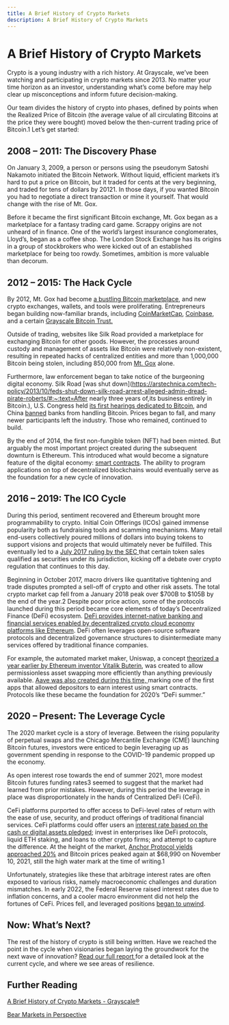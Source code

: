 ```yaml
---
title: A Brief History of Crypto Markets
description: A Brief History of Crypto Markets
---
```


# A Brief History of Crypto Markets

Crypto is a young industry with a rich history. At Grayscale, we’ve been watching and participating in crypto markets since 2013. No matter your time horizon as an investor, understanding what’s come before may help clear up misconceptions and inform future decision-making.

Our team divides the history of crypto into phases, defined by points when the Realized Price of Bitcoin (the average value of all circulating Bitcoins at the price they were bought) moved below the then-current trading price of Bitcoin.1 Let’s get started:

## **2008 – 2011:** The Discovery Phase

On January 3, 2009, a person or persons using the pseudonym Satoshi Nakamoto initiated the Bitcoin Network. Without liquid, efficient markets it’s hard to put a price on Bitcoin, but it traded for cents at the very beginning, and traded for tens of dollars by 20121. In those days, if you wanted Bitcoin you had to negotiate a direct transaction or mine it yourself. That would change with the rise of Mt. Gox. 

Before it became the first significant Bitcoin exchange, Mt. Gox began as a marketplace for a fantasy trading card game. Scrappy origins are not unheard of in finance. One of the world’s largest insurance conglomerates, Lloyd’s, began as a coffee shop. The London Stock Exchange has its origins in a group of stockbrokers who were kicked out of an established marketplace for being too rowdy. Sometimes, ambition is more valuable than decorum.

## **2012 – 2015:** The Hack Cycle

By 2012, Mt. Gox had become [a bustling Bitcoin marketplace](https://buybitcoinworldwide.com/mt-gox-hack/), and new crypto exchanges, wallets, and tools were proliferating. Entrepreneurs began building now-familiar brands, including [CoinMarketCap](https://coinmarketcap.com/), [Coinbase](https://www.coinbase.com/), and a certain [Grayscale Bitcoin Trust. ](https://grayscale.com/products/grayscale-bitcoin-trust/)

Outside of trading, websites like Silk Road provided a marketplace for exchanging Bitcoin for other goods. However, the processes around custody and management of assets like Bitcoin were relatively non-existent, resulting in repeated hacks of centralized entities and more than 1,000,000 Bitcoin being stolen, including 850,000 from [Mt. Gox](https://www.buybitcoinworldwide.com/mt-gox-hack/) alone.

Furthermore, law enforcement began to take notice of the burgeoning digital economy. Silk Road [was shut down](https://arstechnica.com/tech-policy/2013/10/feds-shut-down-silk-road-arrest-alleged-admin-dread-pirate-roberts/#:~:text=After nearly three years of,its business entirely in Bitcoin.), U.S. Congress held [its first hearings dedicated to Bitcoin](https://www.theverge.com/2013/11/18/5119062/senate-committee-hearing-on-bitcoin), and China [banned](https://www.bbc.com/news/technology-25233224) banks from handling Bitcoin. Prices began to fall, and many newer participants left the industry. Those who remained, continued to build. 


By the end of 2014, the first non-fungible token (NFT) had been minted. But arguably the most important project created during the subsequent downturn is Ethereum. This introduced what would become a signature feature of the digital economy: [smart contracts](https://grayscale.com/learn/smartcontracts/). The ability to program applications on top of decentralized blockchains would eventually serve as the foundation for a new cycle of innovation.

## **2016 – 2019:** The ICO Cycle

During this period, sentiment recovered and Ethereum brought more programmability to crypto. Initial Coin Offerings (ICOs) gained immense popularity both as fundraising tools and scamming mechanisms. Many retail end-users collectively poured millions of dollars into buying tokens to support visions and projects that would ultimately never be fulfilled. This eventually led to a [July 2017 ruling by the SEC ](https://www.sec.gov/news/press-release/2017-131)that certain token sales qualified as securities under its jurisdiction, kicking off a debate over crypto regulation that continues to this day. 

Beginning in October 2017, macro drivers like quantitative tightening and trade disputes prompted a sell-off of crypto and other risk assets. The total crypto market cap fell from a January 2018 peak over $700B to $105B by the end of the year.2 Despite poor price action, some of the protocols launched during this period became core elements of today’s Decentralized Finance (DeFi) ecosystem. [DeFi provides internet-native banking and financial services enabled by decentralized crypto cloud economy platforms like Ethereum](https://grayscale.com/wp-content/uploads/2021/11/Grayscale_DeFi_Report_Nov2021.pdf). DeFi often leverages open-source software protocols and decentralized governance structures to disintermediate many services offered by traditional finance companies.

For example, the automated market maker, Uniswap, a concept [theorized a year earlier by Ethereum inventor Vitalik Buterin](https://vitalik.ca/general/2017/06/22/marketmakers.html), was created to allow permissionless asset swapping more efficiently than anything previously available. [Aave was also created during this time, ](https://grayscale.com/webinars/grayscales-deeper-dive-into-aave/)marking one of the first apps that allowed depositors to earn interest using smart contracts. Protocols like these became the foundation for 2020’s “DeFi summer.”

## **2020 – Present:** The Leverage Cycle

The 2020 market cycle is a story of leverage. Between the rising popularity of perpetual swaps and the Chicago Mercantile Exchange (CME) launching Bitcoin futures, investors were enticed to begin leveraging up as government spending in response to the COVID-19 pandemic propped up the economy. 

As open interest rose towards the end of summer 2021, more modest Bitcoin futures funding rates3 seemed to suggest that the market had learned from prior mistakes. However, during this period the leverage in place was disproportionately in the hands of Centralized DeFi (CeFi). 

CeFi platforms purported to offer access to DeFi-level rates of return with the ease of use, security, and product offerings of traditional financial services. CeFi platforms could offer users an [interest rate based on the cash or digital assets pledged](https://www.bloomberg.com/news/articles/2022-01-27/celsius-s-18-yields-on-crypto-are-tempting-and-drawing-scrutiny); invest in enterprises like DeFi protocols, liquid ETH staking, and loans to other crypto firms; and attempt to capture the difference. At the height of the market, [Anchor Protocol yields approached 20%](https://grayscale.com/whats-happening-to-ust/) and Bitcoin prices peaked again at $68,990 on November 10, 2021, still the high water mark at the time of writing.1 


Unfortunately, strategies like these that arbitrage interest rates are often exposed to various risks, namely macroeconomic challenges and duration mismatches. In early 2022, the Federal Reserve raised interest rates due to inflation concerns, and a cooler macro environment did not help the fortunes of CeFi. Prices fell, and leveraged positions [began to unwind](https://www.bloomberg.com/news/articles/2022-07-14/crypto-lender-celsius-files-for-bankruptcy-in-cash-crunch).

## **Now:** What’s Next?

The rest of the history of crypto is still being written. Have we reached the point in the cycle when visionaries began laying the groundwork for the next wave of innovation? [Read our full report ](https://grayscale.com/learn/bear-markets-in-perspective/)for a detailed look at the current cycle, and where we see areas of resilience.

## Further Reading

[A Brief History of Crypto Markets - Grayscale®](https://grayscale.com/brief-crypto-history/)

[Bear Markets in Perspective](https://grayscale.com/wp-content/uploads/2022/07/Bear-Markets-in-Perspective-FINAL-Designed.pdf)
